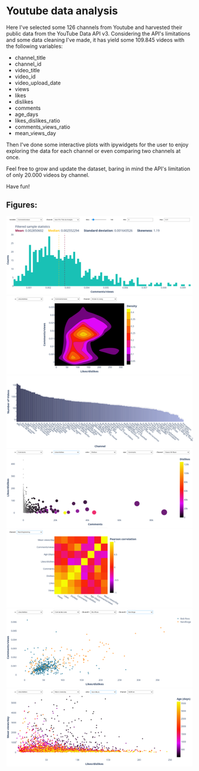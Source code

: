 
# Youtube data analysis 

Here I've selected some 126 channels from Youtube and harvested their public data from the YouTube Data API v3.
Considering the API's limitations and some data cleaning I've made, it has yield some 109.845 videos with the following variables:
- channel_title
- channel_id
- video_title
- video_id
- video_upload_date
- views
- likes
- dislikes
- comments
- age_days
- likes_dislikes_ratio
- comments_views_ratio
- mean_views_day

Then I've done some interactive plots with ipywidgets for the user to enjoy exploring the data for each channel or even comparing two channels at once.

Feel free to grow and update the dataset, baring in mind the API's limitation of only 20.000 videos by channel.

Have fun!

## Figures:

![screen 1](Figs/1D_Histogram.png)
![screen 2](Figs/2D_Density.png)
![screen 3](Figs/Barplot_Channels.png)
![screen 4](Figs/Bubble_Colors.png)
![screen 5](Figs/Correlation_Matrix.png)
![screen 6](Figs/Scatter_2_Channels.png)
![screen 7](Figs/Scatter_Colors.png)


